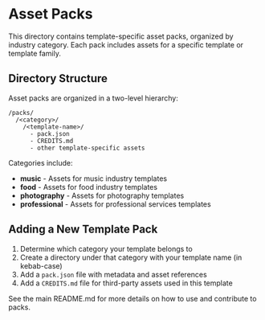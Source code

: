# Asset Packs

This directory contains template-specific asset packs, organized by industry category. Each pack includes assets for a specific template or template family.

## Directory Structure

Asset packs are organized in a two-level hierarchy:

```
/packs/
  /<category>/
    /<template-name>/
      - pack.json
      - CREDITS.md
      - other template-specific assets
```

Categories include:

- **music** - Assets for music industry templates
- **food** - Assets for food industry templates
- **photography** - Assets for photography templates
- **professional** - Assets for professional services templates

## Adding a New Template Pack

1. Determine which category your template belongs to
2. Create a directory under that category with your template name (in kebab-case)
3. Add a `pack.json` file with metadata and asset references
4. Add a `CREDITS.md` file for third-party assets used in this template

See the main README.md for more details on how to use and contribute to packs.
